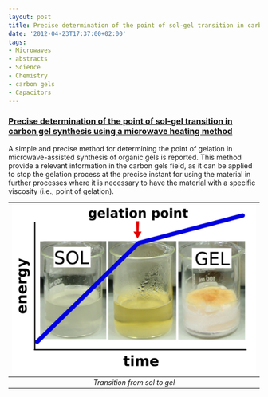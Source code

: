 ```yaml
---
layout: post
title: Precise determination of the point of sol-gel transition in carbon gel synthesis
date: '2012-04-23T17:37:00+02:00'
tags:
- Microwaves
- abstracts
- Science
- Chemistry
- carbon gels
- Capacitors
---
```



### [Precise determination of the point of sol-gel transition in carbon gel synthesis using a microwave heating method](http://dx.doi.org/10.1016/j.carbon.2010.05.013)

A simple and precise method for determining the point of gelation in microwave-assisted synthesis of organic gels is reported. This method provide a relevant information in the carbon gels field, as it can be applied to stop the gelation process at the precise instant for using the material in further processes where it is necessary to have the material with a specific viscosity (i.e., point of gelation).



|  ![](/imgs/m29sr8WWXn1rsb0g7o1_640.png)  |
|:--:|
|*Transition from sol to gel*|
 
